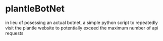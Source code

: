 # plantleBotNet

in lieu of posessing an actual botnet, a simple python script to repeatedly visit the plantle website to potentially exceed the maximum number of api requests
